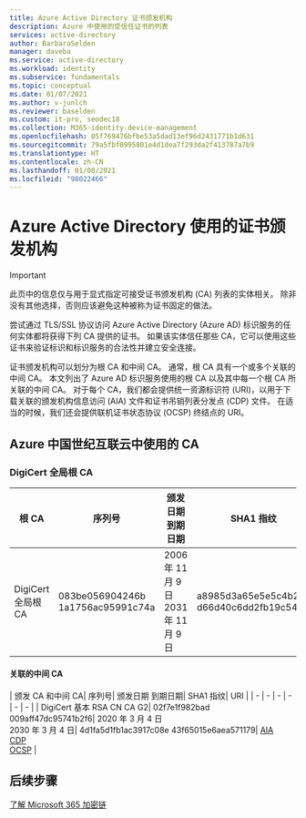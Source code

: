 ```yaml
---
title: Azure Active Directory 证书颁发机构
description: Azure 中使用的受信任证书的列表
services: active-directory
author: BarbaraSelden
manager: daveba
ms.service: active-directory
ms.workload: identity
ms.subservice: fundamentals
ms.topic: conceptual
ms.date: 01/07/2021
ms.author: v-junlch
ms.reviewer: baselden
ms.custom: it-pro, seodec18
ms.collection: M365-identity-device-management
ms.openlocfilehash: 05f769476bfbe53a5dad13ef96d2431771b1d631
ms.sourcegitcommit: 79a5fbf0995801e4d1dea7f293da2f413787a7b9
ms.translationtype: HT
ms.contentlocale: zh-CN
ms.lasthandoff: 01/08/2021
ms.locfileid: "98022466"
---
```

# <a name="certificate-authorities-used-by-azure-active-directory"></a>Azure Active Directory 使用的证书颁发机构

> [!IMPORTANT]
> 此页中的信息仅与用于显式指定可接受证书颁发机构 (CA) 列表的实体相关。 除非没有其他选择，否则应该避免这种被称为证书固定的做法。

尝试通过 TLS/SSL 协议访问 Azure Active Directory (Azure AD) 标识服务的任何实体都将获得下列 CA 提供的证书。 如果该实体信任那些 CA，它可以使用这些证书来验证标识和标识服务的合法性并建立安全连接。

证书颁发机构可以划分为根 CA 和中间 CA。 通常，根 CA 具有一个或多个关联的中间 CA。 本文列出了 Azure AD 标识服务使用的根 CA 以及其中每一个根 CA 所关联的中间 CA。 对于每个 CA，我们都会提供统一资源标识符 (URI)，以用于下载关联的颁发机构信息访问 (AIA) 文件和证书吊销列表分发点 (CDP) 文件。 在适当的时候，我们还会提供联机证书状态协议 (OCSP) 终结点的 URI。

## <a name="cas-used-in-azure-china-21vianet-cloud"></a>Azure 中国世纪互联云中使用的 CA

### <a name="digicert-global-root-ca"></a>DigiCert 全局根 CA


| 根 CA| 序列号| 颁发日期 到期日期| SHA1 指纹| URI |
| - | - | - | - | - |
| DigiCert 全局根 CA| 083be056904246b 1a1756ac95991c74a| 2006 年 11 月 9 日<br>2031 年 11 月 9 日| a8985d3a65e5e5c4b2d7 d66d40c6dd2fb19c5436| [CDP](http://ocsp.digicert.com/)<br>[OCSP](http://crl3.digicert.com/DigiCertGlobalRootCA.crl) |


#### <a name="associated-intermediate-ca"></a>关联的中间 CA

| 颁发 CA 和中间 CA| 序列号| 颁发日期 到期日期| SHA1 指纹| URI |
| - | - | - | - | - | - |
| DigiCert 基本 RSA CN CA G2| 02f7e1f982bad 009aff47dc95741b2f6| 2020 年 3 月 4 日<br>2030 年 3 月 4 日| 4d1fa5d1fb1ac3917c08e 43f65015e6aea571179| [AIA](http://cacerts.digicert.cn/DigiCertBasicRSACNCAG2.crt)<br>[CDP](http://crl.digicert.cn/DigiCertBasicRSACNCAG2.crl)<br>[OCSP](http://ocsp.digicert.cn/) |

## <a name="next-steps"></a>后续步骤
[了解 Microsoft 365 加密链](https://docs.microsoft.com/microsoft-365/compliance/encryption-office-365-certificate-chains)

